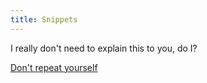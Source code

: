 ```yaml
---
title: Snippets
---
```


I really don't need to explain this to you, do I?

[Don't repeat yourself](https://en.wikipedia.org/wiki/Don%27t_repeat_yourself)
